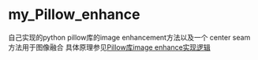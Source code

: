 # my_Pillow_enhance
自己实现的python pillow库的image enhancement方法以及一个 center seam方法用于图像融合
具体原理参见[Pillow库image enhance实现逻辑](https://www.yuque.com/wangkecn/blog/pillow_img_engance)